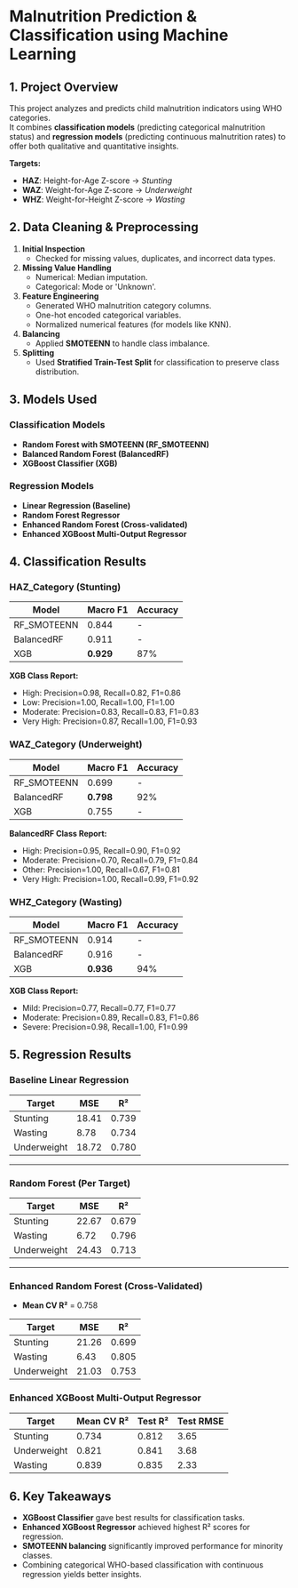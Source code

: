 # Malnutrition Prediction & Classification using Machine Learning

## 1. Project Overview
This project analyzes and predicts child malnutrition indicators using WHO categories.  
It combines **classification models** (predicting categorical malnutrition status) and **regression models** (predicting continuous malnutrition rates) to offer both qualitative and quantitative insights.

**Targets:**
- **HAZ**: Height-for-Age Z-score → *Stunting*
- **WAZ**: Weight-for-Age Z-score → *Underweight*
- **WHZ**: Weight-for-Height Z-score → *Wasting*


## 2. Data Cleaning & Preprocessing
1. **Initial Inspection**
   - Checked for missing values, duplicates, and incorrect data types.
2. **Missing Value Handling**
   - Numerical: Median imputation.
   - Categorical: Mode or 'Unknown'.
3. **Feature Engineering**
   - Generated WHO malnutrition category columns.
   - One-hot encoded categorical variables.
   - Normalized numerical features (for models like KNN).
4. **Balancing**
   - Applied **SMOTEENN** to handle class imbalance.
5. **Splitting**
   - Used **Stratified Train-Test Split** for classification to preserve class distribution.


## 3. Models Used

### Classification Models
- **Random Forest with SMOTEENN (RF_SMOTEENN)**
- **Balanced Random Forest (BalancedRF)**
- **XGBoost Classifier (XGB)**

### Regression Models
- **Linear Regression (Baseline)**
- **Random Forest Regressor**
- **Enhanced Random Forest (Cross-validated)**
- **Enhanced XGBoost Multi-Output Regressor**

## 4. Classification Results

### HAZ_Category (Stunting)
| Model        | Macro F1 | Accuracy |  
|--------------|----------|----------|
| RF_SMOTEENN  | 0.844    | -        |      
| BalancedRF   | 0.911    | -        |       
| XGB          | **0.929**| 87%      | 

**XGB Class Report:**
- High: Precision=0.98, Recall=0.82, F1=0.86
- Low: Precision=1.00, Recall=1.00, F1=1.00
- Moderate: Precision=0.83, Recall=0.83, F1=0.83
- Very High: Precision=0.87, Recall=1.00, F1=0.93


### WAZ_Category (Underweight)
| Model        | Macro F1 | Accuracy | 
|--------------|----------|----------|
| RF_SMOTEENN  | 0.699    | -        |       
| BalancedRF   | **0.798**| 92%      | 
| XGB          | 0.755    | -        |       

**BalancedRF Class Report:**
- High: Precision=0.95, Recall=0.90, F1=0.92
- Moderate: Precision=0.70, Recall=0.79, F1=0.84
- Other: Precision=1.00, Recall=0.67, F1=0.81
- Very High: Precision=1.00, Recall=0.99, F1=0.92


### WHZ_Category (Wasting)
| Model        | Macro F1 | Accuracy | 
|--------------|----------|----------|
| RF_SMOTEENN  | 0.914    | -        |      
| BalancedRF   | 0.916    | -        |       
| XGB          | **0.936**| 94%      | 

**XGB Class Report:**
- Mild: Precision=0.77, Recall=0.77, F1=0.77
- Moderate: Precision=0.89, Recall=0.83, F1=0.86
- Severe: Precision=0.98, Recall=1.00, F1=0.99


## 5. Regression Results

### Baseline Linear Regression
| Target       | MSE    | R²    |
|--------------|--------|-------|
| Stunting     | 18.41  | 0.739 |
| Wasting      | 8.78   | 0.734 |
| Underweight  | 18.72  | 0.780 |

---

### Random Forest (Per Target)
| Target       | MSE    | R²    |
|--------------|--------|-------|
| Stunting     | 22.67  | 0.679 |
| Wasting      | 6.72   | 0.796 |
| Underweight  | 24.43  | 0.713 |

---

### Enhanced Random Forest (Cross-Validated)
- **Mean CV R²** = 0.758

| Target       | MSE    | R²    |
|--------------|--------|-------|
| Stunting     | 21.26  | 0.699 |
| Wasting      | 6.43   | 0.805 |
| Underweight  | 21.03  | 0.753 |



### Enhanced XGBoost Multi-Output Regressor
| Target       | Mean CV R² | Test R² | Test RMSE |
|--------------|------------|---------|-----------|
| Stunting     | 0.734      | 0.812   | 3.65      |
| Underweight  | 0.821      | 0.841   | 3.68      |
| Wasting      | 0.839      | 0.835   | 2.33      |



## 6. Key Takeaways
- **XGBoost Classifier** gave best results for classification tasks.
- **Enhanced XGBoost Regressor** achieved highest R² scores for regression.
- **SMOTEENN balancing** significantly improved performance for minority classes.
- Combining categorical WHO-based classification with continuous regression yields better insights.

